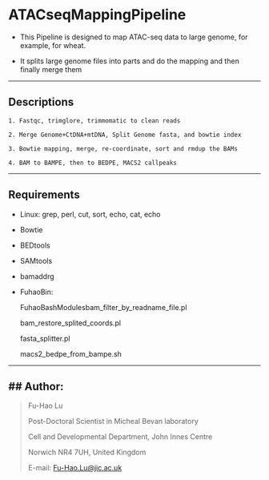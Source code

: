 # ATACseqMappingPipeline

*    This Pipeline is designed to map ATAC-seq data to large genome, for example, for wheat.

*    It splits large genome files into parts and do the mapping and then finally merge them

---

## Descriptions

    1. Fastqc, trimglore, trimmomatic to clean reads

    2. Merge Genome+CtDNA+mtDNA, Split Genome fasta, and bowtie index

    3. Bowtie mapping, merge, re-coordinate, sort and rmdup the BAMs

    4. BAM to BAMPE, then to BEDPE, MACS2 callpeaks

---

## Requirements

* Linux: grep, perl, cut, sort, echo, cat, echo

* Bowtie

* BEDtools

* SAMtools

* bamaddrg

* FuhaoBin: 

    FuhaoBashModulesbam_filter_by_readname_file.pl

    bam_restore_splited_coords.pl

    fasta_splitter.pl

    macs2_bedpe_from_bampe.sh



---

## ## Author:
>
>  Fu-Hao Lu
>
>  Post-Doctoral Scientist in Micheal Bevan laboratory
>
>  Cell and Developmental Department, John Innes Centre
>
>  Norwich NR4 7UH, United Kingdom
>
>  E-mail: Fu-Hao.Lu@jic.ac.uk

